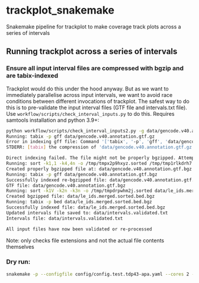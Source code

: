 # trackplot_snakemake

Snakemake pipeline for trackplot to make coverage track plots across a series of intervals

## Running trackplot across a series of intervals

### Ensure all input interval files are compressed with bgzip and are tabix-indexed

Trackplot would do this under the hood anyway. But as we want to immediately parallelise across input intervals, we want to avoid race conditions between different invocations of trackplot. The safest way to do this is to pre-validate the input interval files (GTF file and intervals.txt file). Use `workflow/scripts/check_interval_inputs.py` to do this. Requires samtools installation and python 3.9+:

```bash
python workflow/scripts/check_interval_inputs2.py -g data/gencode.v40.annotation.gtf.gz -i data/intervals.txt -o data/intervals.validated.txt
Running: tabix -p gff data/gencode.v40.annotation.gtf.gz
Error in indexing gff file: Command '['tabix', '-p', 'gff', 'data/gencode.v40.annotation.gtf.gz']' returned non-zero exit status 1.
STDERR: [tabix] the compression of 'data/gencode.v40.annotation.gtf.gz' is not BGZF

Direct indexing failed. The file might not be properly bgzipped. Attempting to decompress and re-bgzip...
Running: sort -k1,1 -k4,4n -o /tmp/tmpx2p9hxyz.sorted /tmp/tmp1rlkdrh7.uncompressed
Created properly bgzipped file at: data/gencode.v40.annotation.gtf.bgz
Running: tabix -p gff data/gencode.v40.annotation.gtf.bgz
Successfully indexed re-bgzipped file: data/gencode.v40.annotation.gtf.bgz
GTF file: data/gencode.v40.annotation.gtf.bgz
Running: sort -k1V -k2n -k3n -o /tmp/tmpdrpwhm2j.sorted data/le_ids.merged.sorted.bed
Created bgzipped file: data/le_ids.merged.sorted.bed.bgz
Running: tabix -p bed data/le_ids.merged.sorted.bed.bgz
Successfully indexed file: data/le_ids.merged.sorted.bed.bgz
Updated intervals file saved to: data/intervals.validated.txt
Intervals file: data/intervals.validated.txt

All input files have now been validated or re-processed
```

Note: only checks file extensions and not the actual file contents themselves

### Dry run:

```bash
snakemake -p --configfile config/config.test.tdp43-apa.yaml --cores 2 --use-singularity --singularity-args="--bind /home/sam" -n
```